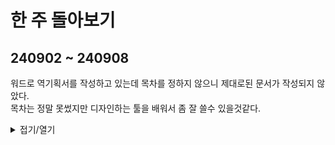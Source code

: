 # 한 주 돌아보기
## 240902 ~ 240908

워드로 역기획서를 작성하고 있는데 목차를 정하지 않으니 제대로된 문서가 작성되지 않았다.\
목차는 정말 못썼지만 디자인하는 툴을 배워서 좀 잘 쓸수 있을것같다.

<details>
<summary>접기/열기</summary>


![image](https://github.com/user-attachments/assets/2ada0331-9752-4d58-bde9-a6621ba000de)

</details>


